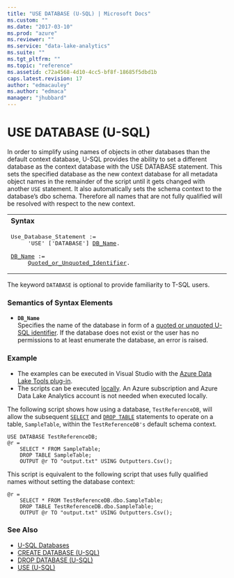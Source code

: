 ```yaml
---
title: "USE DATABASE (U-SQL) | Microsoft Docs"
ms.custom: ""
ms.date: "2017-03-10"
ms.prod: "azure"
ms.reviewer: ""
ms.service: "data-lake-analytics"
ms.suite: ""
ms.tgt_pltfrm: ""
ms.topic: "reference"
ms.assetid: c72a4568-4d10-4cc5-bf8f-18685f5dbd1b
caps.latest.revision: 17
author: "edmacauley"
ms.author: "edmaca"
manager: "jhubbard"
---
```

# USE DATABASE (U-SQL)
In order to simplify using names of objects in other databases than the default context database, U-SQL provides the ability to set a different database as the context database with the USE DATABASE statement. This sets the specified database as the new context database for all metadata object names in the remainder of the script until it gets changed with another `USE` statement. It also automatically sets the schema context to the database’s dbo schema. Therefore all names that are not fully qualified will be resolved with respect to the new context.  
  
<table><th align="left">Syntax</th><tr><td><pre>
Use_Database_Statement :=                                                                                
     'USE' ['DATABASE'] <a href="#DB_Name">DB_Name</a>.<br />
<a href="#DB_Name">DB_Name</a> :=                                               
     <a href="u-sql-identifiers.md">Quoted_or_Unquoted_Identifier</a>.
</pre></td></tr></table>
  
The keyword `DATABASE` is optional to provide familiarity to T-SQL users.  
  
### Semantics of Syntax Elements    
-   <a name="DB_Name"></a>**`DB_Name`**    
    Specifies the name of the database in form of a [quoted or unquoted U-SQL identifier](../u-sql/u-sql-identifiers.md). If the database does not exist or the user has no permissions to at least enumerate the database, an error is raised.  
  
### Example  
- The examples can be executed in Visual Studio with the [Azure Data Lake Tools plug-in](https://www.microsoft.com/download/details.aspx?id=49504).  
- The scripts can be executed [locally](https://docs.microsoft.com/azure/data-lake-analytics/data-lake-analytics-data-lake-tools-get-started#run-u-sql-locally).  An Azure subscription and Azure Data Lake Analytics account is not needed when executed locally.
  
The following script shows how using a database, `TestReferenceDB`, will allow the subsequent [`SELECT`](select-clause-u-sql.md) and [`DROP TABLE`](../u-sql/drop-table-u-sql.md) statements to operate on a table, `SampleTable`, within the `TestReferenceDB's` default schema context.  
```
USE DATABASE TestReferenceDB;  
@r = 
    SELECT * FROM SampleTable;  
    DROP TABLE SampleTable;  
    OUTPUT @r TO "output.txt" USING Outputters.Csv();
```
This script is equivalent to the following script that uses fully qualified names without setting the database context:  
```
@r = 
    SELECT * FROM TestReferenceDB.dbo.SampleTable;  
    DROP TABLE TestReferenceDB.dbo.SampleTable;  
    OUTPUT @r TO "output.txt" USING Outputters.Csv();
```
### See Also    
* [U-SQL Databases](../u-sql/u-sql-databases.md)  
* [CREATE DATABASE (U-SQL)](../u-sql/create-database-u-sql.md) 
* [DROP DATABASE (U-SQL)](../u-sql/drop-database-u-sql.md)
* [USE (U-SQL)](../u-sql/u-sql-metadata-object-naming-and-name-contexts.md)
